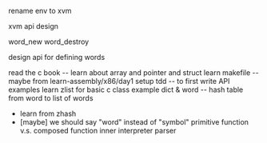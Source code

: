 rename env to xvm

xvm api design

word_new
word_destroy

design api for defining words

read the c book -- learn about array and pointer and struct
learn makefile -- maybe from learn-assembly/x86/day1
setup tdd -- to first write API examples
learn zlist for basic c class example
dict & word -- hash table from word to list of words
- learn from zhash
- [maybe] we should say "word" instead of "symbol"
primitive function v.s. composed function
inner interpreter
parser
